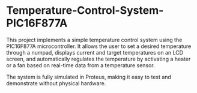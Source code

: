 # Temperature-Control-System-PIC16F877A
This project implements a simple temperature control system using the PIC16F877A microcontroller. It allows the user to set a desired temperature through a numpad, displays current and target temperatures on an LCD screen, and automatically regulates the temperature by activating a heater or a fan based on real-time data from a temperature sensor.

The system is fully simulated in Proteus, making it easy to test and demonstrate without physical hardware.
